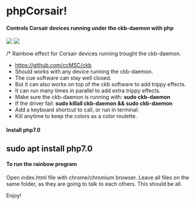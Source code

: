# phpCorsair!
#### Controls Corsair devices running under the ckb-daemon with php

<img src="http://i.imgur.com/1TjI3cx.gif"></img>
<img src="http://i.imgur.com/f7JEuLl.png"></img>

/*  Rainbow effect for Corsair devices running trought the ckb-daemon.
 *  https://github.com/ccMSC/ckb
 *  Should works with any device running the ckb-daemon.
 *  The cue software can stay well closed. 
 *  But it can also works on top of the ckb software to add trippy effects.
 *  It can run many times in parallel to add extra trippy effects.
 *  Make sure the ckb-daemon is running with: <b>sudo ckb-daemon</b>
 *  If the driver fail: <b>sudo killall ckb-daemon && sudo ckb-daemon</b>
 *  Add a keyboard shortcut to call, or run in terminal:
 *  Kill anytime to keep the colors as a color roulette.

#### Install php7.0

## sudo apt install php7.0

#### To run the rainbow program
Open <bold>index.html</bold> file with chrome/chromium browser.
Leave all files on the same folder, as they are going to talk to each others.
This should be all.

Enjoy!
